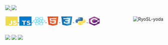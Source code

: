 <div>
  <a href="https://github.com/RyoSL">
  <img height="180em" src="https://github-readme-stats.vercel.app/api?username=RyoSL&show_icons=true&theme=dracula&include_all_commits=true&count_private=true"/>
  <img height="180em" src="https://github-readme-stats.vercel.app/api/top-langs/?username=RyoSL&layout=compact&langs_count=7&theme=dracula"/>
</div>
<div style="display: inline_block"><br>
  <img align="center" alt="RyoSL-Js" height="30" width="40" src="https://raw.githubusercontent.com/devicons/devicon/master/icons/javascript/javascript-plain.svg">
  <img align="center" alt="RyoSL-Ts" height="30" width="40" src="https://raw.githubusercontent.com/devicons/devicon/master/icons/typescript/typescript-plain.svg">
  <img align="center" alt="RyoSL-React" height="30" width="40" src="https://raw.githubusercontent.com/devicons/devicon/master/icons/react/react-original.svg">
  <img align="center" alt="RyoSL-HTML" height="30" width="40" src="https://raw.githubusercontent.com/devicons/devicon/master/icons/html5/html5-original.svg">
  <img align="center" alt="RyoSL-CSS" height="30" width="40" src="https://raw.githubusercontent.com/devicons/devicon/master/icons/css3/css3-original.svg">
  <img align="center" alt="RyoSL-Python" height="30" width="40" src="https://raw.githubusercontent.com/devicons/devicon/master/icons/python/python-original.svg">
  <img align="center" alt="RyoSL-Csharp" height="30" width="40" src="https://raw.githubusercontent.com/devicons/devicon/master/icons/csharp/csharp-original.svg">
  <img align="right" alt="RyoSL-yoda" src="https://images-ext-2.discordapp.net/external/8zFvGSuhdvXhrTvAMFQZBOfocH1Tz9eSIJeCQFLt0_o/https/cdn.discordapp.com/icons/828632040068743189/a_f8b7e3abd3681d27beabb04dfbf2a8ea.gif">
</div>
  
  ##
 
<div> 
  <a href="https://www.youtube.com/channel/UC5LNxMUhEhgK1UCqKSuZK0w" target="_blank"><img src="https://img.shields.io/badge/YouTube-FF0000?style=for-the-badge&logo=youtube&logoColor=white" target="_blank"></a>
 <a href="https://discord.gg/vexxrewards" target="_blank"><img src="https://img.shields.io/badge/Discord-7289DA?style=for-the-badge&logo=discord&logoColor=white" target="_blank"></a> 
  <a href = "ryosl9923@gmail.com"><img src="https://img.shields.io/badge/-Gmail-%23333?style=for-the-badge&logo=gmail&logoColor=white" target="_blank"></a>
 
 
 
</div>
